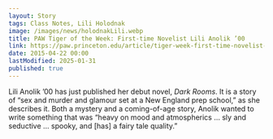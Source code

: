 ```yaml
---
layout: Story
tags: Class Notes, Lili Holodnak
image: /images/news/holodnakLili.webp
title: PAW Tiger of the Week: First-time Novelist Lili Anolik ’00
link: https://paw.princeton.edu/article/tiger-week-first-time-novelist-lili-anolik-00
date: 2015-04-22 00:00
lastModified: 2025-01-31
published: true
---
```


Lili Anolik ’00 has just published her debut novel, *Dark Rooms*. It is a story of “sex and murder and glamour set at a New England prep school,” as she describes it. Both a mystery and a coming-of-age story, Anolik wanted to write something that was “heavy on mood and atmospherics … sly and seductive … spooky, and [has] a fairy tale quality.”
